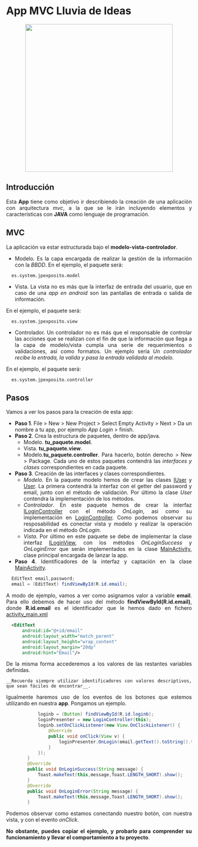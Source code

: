 <div align="justify">

# App MVC Lluvia de Ideas

<div align="center">
  <img src="https://i02.appmifile.com/images/2019/08/25/f78b7213-5fa0-4bd2-b704-74424d5dc0e6.png" width="400px" >
</div>

## Introducción

   Esta __App__ tiene como objetivo ir describiendo la creación de una aplicación con arquitectura _mvc_, a la que se le irán  incluyendo elementos y características con __JAVA__ como lenguaje de programación.

## MVC

  La aplicación va estar estructurada bajo el __modelo-vista-controlador__.
  - Modelo. Es la capa encargada de realizar la gestión de la información con la _BBDD_.
  En el ejemplo, el paquete será:

```console
  es.system.jpexposito.model
```

  - Vista. La vista no es más que la interfaz de entrada del usuario, que en caso de una _app en android_ son las pantallas de entrada o salida de información.

  En el ejemplo, el paquete será:

```console
  es.system.jpexposito.view
```


  - Controlador. Un controlador no es más que el responsable de controlar las acciones que se realizan con el fin de que la información que llega a la capa de modelo/vista cumpla una serie de requerimientos o validaciones, así como formatos.
  Un ejemplo sería _Un controlador recibe la entrada, la valida y pasa la entrada validada al modelo._

  En el ejemplo, el paquete será:

```console
  es.system.jpexposito.controller
```

## Pasos

  Vamos a ver los pasos para la creación de esta app:
  - __Paso 1__. File > New > New Project > Select Empty Activity > Next > Da un nombre a tu app, por ejemplo _App Login_ > finish.
  - __Paso 2__. Crea la estructura de paquetes, dentro de app/java.
    - Modelo. __tu_paquete.model__.
    - Vista. __tu_paquete.view__.
    - Modelo.__tu_paquete.controller__.
  Para hacerlo, botón derecho > New > Package. Cada uno de estos paquetes contendrá las _interfaces y clases_ correspondientes en cada paquete.   
  - __Paso 3__. Creación de las interfaces y clases correspondientes.
    - _Modelo_. En la paquete modelo hemos de crear las clases [IUser](mvc/loginApp/app/src/main/java/es/system/jpexposito/model/IUser.java) y [User](mvc/loginApp/app/src/main/java/es/system/jpexposito/model/User.java). La primera contendrá la interfaz con el getter del password y email, junto con el método de validación. Por último la clase _User_ contendra la implementación de los métodos.
    - _Controlador_. En este paquete hemos de crear la interfaz [ILoginController](mvc/loginApp/app/src/main/java/es/system/jpexposito/controller/ILoginController.java) con el método _OnLogin_, asi como su implementación en [LoginController](mvc/loginApp/app/src/main/java/es/system/jpexposito/controller/LoginController.java). Como podemos observar su resposabilidad es conectar vista y modelo y realizar la operación indicada en el método _OnLogin_.
    - _Vista_. Por último en este paquete se debe de implementar la clase interfaz [ILoginView](mvc/loginApp/app/src/main/java/es/system/jpexposito/view/ILoginView.java), con los métodos _OnLoginSuccess_ y _OnLoginError_ que serán implementados en la clase [MainActivity](mvc/loginApp/app/src/main/java/es/system/jpexposito/MainActivity.java), clase principal encargada de lanzar la app.
  - __Paso 4__. Identificadores de la interfaz y captación en la clase [MainActivity](mvc/loginApp/app/src/main/java/es/system/jpexposito/MainActivity.java).
```java
  EditText email,password;
  email = (EditText) findViewById(R.id.email);
```
  A modo de ejemplo, vamos a ver como asignamos valor a variable __email__. Para ello debemos de hacer uso del método __findViewById(R.id.email)__, donde __R.id.email__ es el identificador que le hemos dado en fichero [activity_main.xml](/mvc/loginApp/app/src/main/res/layout/activity_main.xml)
```xml
  <EditText
      android:id="@+id/email"
      android:layout_width="match_parent"
      android:layout_height="wrap_content"
      android:layout_margin="20dp"
      android:hint="Email"/>
```
  De la misma forma accederemos a los valores de las restantes variables definidas.

    __Recuerda siempre utilizar identificadores con valores descriptivos, que sean fáciles de encontrar__.

  Igualmente haremos uso de los eventos de los botones que estemos utilizando en nuestra __app__. Pongamos un ejemplo.
```java
            loginb = (Button) findViewById(R.id.loginb);
            loginPresenter = new LoginController(this);
            loginb.setOnClickListener(new View.OnClickListener() {
                @Override
                public void onClick(View v) {
                    loginPresenter.OnLogin(email.getText().toString().trim(),password.getText().toString().trim());
                }
            });
        }
        @Override
        public void OnLoginSuccess(String message) {
            Toast.makeText(this,message,Toast.LENGTH_SHORT).show();
        }
        @Override
        public void OnLoginError(String message) {
            Toast.makeText(this,message,Toast.LENGTH_SHORT).show();
        }
```
  Podemos observar como estamos conectando nuestro botón, con nuestra vista, y con el evento _onClick_.

  __No obstante, puedes copiar el ejemplo, y probarlo para comprender su funcionamiento y llevar el comportamiento a tu proyecto__.

<div>  
